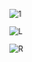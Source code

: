 ![1](https://github.com/user-attachments/assets/e84ce320-2dfd-48a9-a584-fbdbadb34d2f)

![L](https://github.com/user-attachments/assets/e59975de-28d9-48ea-a73c-7ef310959051)

![R](https://github.com/user-attachments/assets/321af482-00d8-439a-802c-4e5ee7f04b96)


